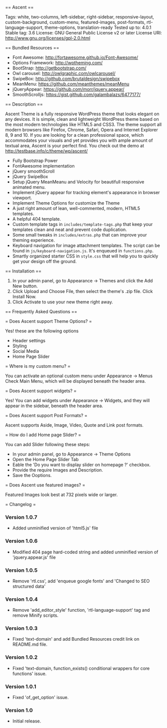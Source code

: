 == Ascent ==

Tags: white, two-columns, left-sidebar, right-sidebar, responsive-layout, custom-background, custom-menu, featured-images, post-formats, rtl-language-support, theme-options, translation-ready
Tested up to: 4.0.1
Stable tag: 3.6
License: GNU General Public License v2 or later
License URI: http://www.gnu.org/licenses/gpl-2.0.html

== Bundled Resources ==
* Font Awesome: http://fortawesome.github.io/Font-Awesome/
* Options Framework: http://wptheming.com/
* BootStrap: http://getbootstrap.com/
* Owl carousel: http://owlgraphic.com/owlcarousel/
* SwipeBox: http://github.com/brutaldesign/swipebox
* MeanMenu: https://github.com/meanthemes/meanMenu
* jQueryAppear: https://github.com/morr/jquery.appear/
* SmoothScrolljs: https://gist.github.com/galambalazs/6477177/

== Description ==

Ascent Theme is a fully responsive WordPress theme that looks elegant on any devices. It is simple, clean and lightweight WordPress theme based on the most modern technologies like HTML5 and CSS3. The theme support all modern browsers like Firefox, Chrome, Safari, Opera and Internet Explorer 8, 9 and 10.
If you are looking for a clean professional space, which accommodates your visuals and yet provides you with ample amount of textual area, Ascent is your perfect find. You check out the demo at http://testbase.info/c/theme/wp/ascent/

* Fully Bootstrap Power
* FontAwesome implementation
* jQuery smoothScroll
* jQuery SwipeBox
* Setup jQuery MeanMeanu and Velocity for beautifull responsive animated menu.
* Implement jQuery appear for tracking element's appearance in browser viewport.
* Implement Theme Options for customize the Theme
* A just right amount of lean, well-commented, modern, HTML5 templates.
* A helpful 404 template.
* Custom template tags in `includes/template-tags.php` that keep your templates clean and neat and prevent code duplication.
* Some small tweaks in `includes/extras.php` that can improve your theming experience.
* Keyboard navigation for image attachment templates. The script can be found in `js/keyboard-navigation.js`. It's enqueued in `functions.php`.
* Smartly organized starter CSS in `style.css` that will help you to quickly get your design off the ground.


== Installation ==

1. In your admin panel, go to Appearance -> Themes and click the Add New button.
2. Click Upload and Choose File, then select the theme's .zip file. Click Install Now.
3. Click Activate to use your new theme right away.


== Frequently Asked Questions ==


= Does Ascent support Theme Options?  =

Yes! these are the following options
* Header settings
* Styling
* Social Media
* Home Page Slider

= Where is my custom menu? =

You can activate an optional custom menu under Appearance -> Menus Check Main Menu, which will be displayed beneath the header area.

= Does Ascent support widgets? =

Yes! You can add widgets under Appearance -> Widgets, and they will appear in the sidebar, beneath the header area.

= Does Ascent support Post Formats? =

Ascent supports Aside, Image, Video, Quote and Link post formats. 

= How do I add Home page Slider? =

You can add Slider following these steps:

* In your admin panel, go to Appearance -> Theme Options
* Open the Home Page Slider Tab
* Eable the 'Do you want to display slider on homepage ?' checkbox.
* Provide the require Images and Description.
* Save the Ooptions.

= Does Ascent use featured images? =

Featured Images look best at 732 pixels wide or larger.


= Changelog =
### Version 1.0.7
- Added unminified version of 'html5.js' file

### Version 1.0.6
- Modified 404 page hard-coded string and added unminified version of 'jquery.appear.js' file

### Version 1.0.5
- Remove 'rtl.css', add 'enqueue google fonts' and 'Changed to SEO structured data'

### Version 1.0.4
- Remove 'add_editor_style' function, 'rtl-language-support' tag and remove Minify scripts.

### Version 1.0.3
- Fixed 'text-domain' and add Bundled Resources credit link on README.md file.

### Version 1.0.2
- Fixed 'text-domain, function_exists() conditional wrappers for core functions' issue.

### Version 1.0.1
- Fixed 'of_get_option' issue.


### Version 1.0
- Initial release.

